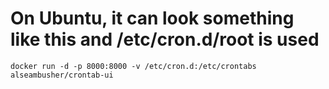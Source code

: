 # On Ubuntu, it can look something like this and /etc/cron.d/root is used
```docker run -d -p 8000:8000 -v /etc/cron.d:/etc/crontabs alseambusher/crontab-ui```
